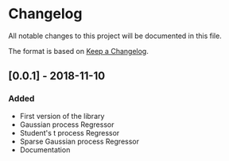 # Changelog
All notable changes to this project will be documented in this file.

The format is based on [Keep a Changelog](http://keepachangelog.com/en/1.0.0/).

## [0.0.1] - 2018-11-10
### Added
- First version of the library 
- Gaussian process Regressor
- Student's t process Regressor
- Sparse Gaussian process Regressor
- Documentation